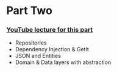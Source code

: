 # Part Two

### [YouTube lecture for this part](https://youtu.be/6aTyndnwy8c)

- Repositories
- Dependency Injection & GetIt
- JSON and Entities
- Domain & Data layers with abstraction